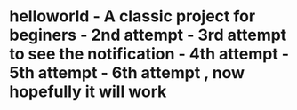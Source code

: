 # helloworld - A classic project for beginers - 2nd attempt - 3rd attempt to see the notification - 4th attempt - 5th attempt - 6th attempt , now hopefully it will work
